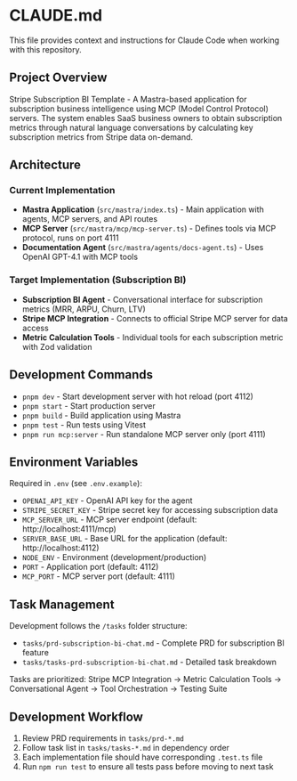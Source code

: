 # CLAUDE.md

This file provides context and instructions for Claude Code when working with this repository.

## Project Overview

Stripe Subscription BI Template - A Mastra-based application for subscription business intelligence using MCP (Model Control Protocol) servers. The system enables SaaS business owners to obtain subscription metrics through natural language conversations by calculating key subscription metrics from Stripe data on-demand.

## Architecture

### Current Implementation
- **Mastra Application** (`src/mastra/index.ts`) - Main application with agents, MCP servers, and API routes
- **MCP Server** (`src/mastra/mcp/mcp-server.ts`) - Defines tools via MCP protocol, runs on port 4111
- **Documentation Agent** (`src/mastra/agents/docs-agent.ts`) - Uses OpenAI GPT-4.1 with MCP tools

### Target Implementation (Subscription BI)
- **Subscription BI Agent** - Conversational interface for subscription metrics (MRR, ARPU, Churn, LTV)
- **Stripe MCP Integration** - Connects to official Stripe MCP server for data access
- **Metric Calculation Tools** - Individual tools for each subscription metric with Zod validation

## Development Commands

- `pnpm dev` - Start development server with hot reload (port 4112)
- `pnpm start` - Start production server  
- `pnpm build` - Build application using Mastra
- `pnpm test` - Run tests using Vitest
- `pnpm run mcp:server` - Run standalone MCP server only (port 4111)

## Environment Variables

Required in `.env` (see `.env.example`):
- `OPENAI_API_KEY` - OpenAI API key for the agent
- `STRIPE_SECRET_KEY` - Stripe secret key for accessing subscription data
- `MCP_SERVER_URL` - MCP server endpoint (default: http://localhost:4111/mcp)
- `SERVER_BASE_URL` - Base URL for the application (default: http://localhost:4112)
- `NODE_ENV` - Environment (development/production)
- `PORT` - Application port (default: 4112)
- `MCP_PORT` - MCP server port (default: 4111)

## Task Management

Development follows the `/tasks` folder structure:
- `tasks/prd-subscription-bi-chat.md` - Complete PRD for subscription BI feature
- `tasks/tasks-prd-subscription-bi-chat.md` - Detailed task breakdown

Tasks are prioritized: Stripe MCP Integration → Metric Calculation Tools → Conversational Agent → Tool Orchestration → Testing Suite

## Development Workflow

1. Review PRD requirements in `tasks/prd-*.md`
2. Follow task list in `tasks/tasks-*.md` in dependency order
3. Each implementation file should have corresponding `.test.ts` file
4. Run `npm run test` to ensure all tests pass before moving to next task